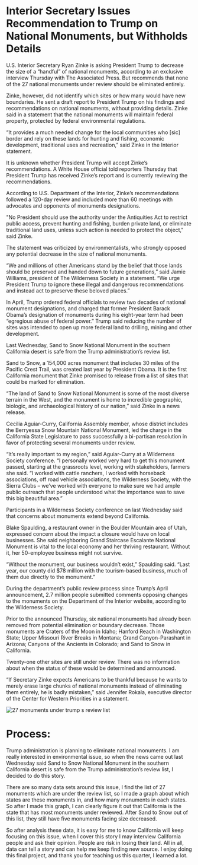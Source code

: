 # Interior Secretary Issues Recommendation to Trump on National Monuments, but Withholds Details

U.S. Interior Secretary Ryan Zinke is asking President Trump to decrease the size of a “handful” of national monuments, according to an exclusive interview Thursday with The Associated Press. But recommends that none of the 27 national monuments under review should be eliminated entirely.

Zinke, however, did not identify which sites or how many would have new boundaries. He sent a draft report to President Trump on his findings and recommendations on national monuments, without providing details. Zinke said in a statement that the national monuments will maintain federal property, protected by federal environmental regulations.

“It provides a much needed change for the local communities who [sic] border and rely on these lands for hunting and fishing, economic development, traditional uses and recreation,” said Zinke in the Interior statement. 

It is unknown whether President Trump will accept Zinke’s recommendations. A White House official told reporters Thursday that President Trump has received Zinke’s report and is currently reviewing the recommendations.

According to U.S. Department of the Interior, Zinke’s recommendations followed a 120-day review and included more than 60 meetings with advocates and opponents of monuments designations.

"No President should use the authority under the Antiquities Act to restrict public access, prevent hunting and fishing, burden private land, or eliminate traditional land uses, unless such action is needed to protect the object," said Zinke.

The statement was criticized by environmentalists, who strongly opposed any potential decrease in the size of national monuments. 

“We and millions of other Americans stand by the belief that those lands should be preserved and handed down to future generations,” said Jamie Williams, president of The Wilderness Society in a statement. “We urge President Trump to ignore these illegal and dangerous recommendations and instead act to preserve these beloved places.”

In April, Trump ordered federal officials to review two decades of national monument designations, and charged that former President Barack Obama’s designation of monuments during his eight-year term had been “egregious abuse of federal power.” Trump said reducing the number of sites was intended to open up more federal land to drilling, mining and other development.

Last Wednesday, Sand to Snow National Monument in the southern California desert is safe from the Trump administration’s review list. 

Sand to Snow, a 154,000 acres monument that includes 30 miles of the Pacific Crest Trail, was created last year by President Obama. It is the first California monument that Zinke promised to release from a list of sites that could be marked for elimination. 

“The land of Sand to Snow National Monument is some of the most diverse terrain in the West, and the monument is home to incredible geographic, biologic, and archaeological history of our nation,” said Zinke in a news release.

Cecilia Aguiar-Curry, California Assembly member, whose district includes the Berryessa Snow Mountain National Monument, led the charge in the California State Legislature to pass successfully a bi-partisan resolution in favor of protecting several monuments under review.  

“It’s really important to my region,” said Aguiar-Curry at a Wilderness Society conference. “I personally worked very hard to get this monument passed, starting at the grassroots level, working with stakeholders, farmers she said. “I worked with cattle ranchers, I worked with horseback associations, off road vehicle associations, the Wilderness Society, with the Sierra Clubs – we’ve worked with everyone to make sure we had ample public outreach that people understood what the importance was to save this big beautiful area.”

Participants in a Wilderness Society conference on last Wednesday said that concerns about monuments extend beyond California. 

Blake Spaulding, a restaurant owner in the Boulder Mountain area of Utah, expressed concern about the impact a closure would have on local businesses. She said neighboring Grand Staircase Escalante National Monument is vital to the local economy and her thriving restaurant. Without it, her 50-employee business might not survive.

“Without the monument, our business wouldn’t exist,” Spaulding said. “Last year, our county did $78 million with the tourism-based business, much of them due directly to the monument.”  

During the department’s public review process since Trump’s April announcement, 2.7 million people submitted comments opposing changes to the monuments on the Department of the Interior website, according to the Wilderness Society.


Prior to the announced Thursday, six national monuments had already been removed from potential elimination or boundary decrease. Those monuments are Craters of the Moon in Idaho; Hanford Reach in Washington State; Upper Missouri River Breaks in Montana; Grand Canyon-Parashant in Arizona; Canyons of the Ancients in Colorado; and Sand to Snow in California.

Twenty-one other sites are still under review. There was no information about when the status of these would be determined and announced.

“If Secretary Zinke expects Americans to be thankful because he wants to merely erase large chunks of national monuments instead of eliminating them entirely, he is badly mistaken,” said Jennifer Rokala, executive director of the Center for Western Priorities in a statement.

![27 monuments under trump s review list](https://user-images.githubusercontent.com/29659865/29737763-49d96608-8a46-11e7-94e2-a557b2e0699c.jpg)


# Process:

Trump administration is planning to eliminate national monuments. I am really interested in environmental issue, so when the news came out last Wednesday said Sand to Snow National Monument in the southern California desert is safe from the Trump administration’s review list, I decided to do this story. 

There are so many data sets around this issue, I find the list of 27 monuments which are under the review list, so I made a graph about which states are these monuments in, and how many monuments in each states. So after I made this graph, I can clearly figure it out that California is the state that has most monuments under reviewed. After Sand to Snow out of this list, they still have five monuments facing size decreased. 

So after analysis these data, it is easy for me to know California will keep focusing on this issue, when I cover this story I may interview California people and ask their opinion. People are risk in losing their land. All in all, data can tell a story and can help me keep finding new source. I enjoy doing this final project, and thank you for teaching us this quarter, I learned a lot.




